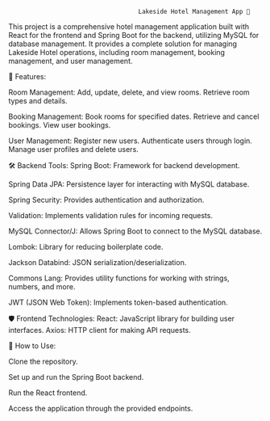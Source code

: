                                         Lakeside Hotel Management App 🏨

This project is a comprehensive hotel management application built with React for the frontend and Spring Boot for the backend, utilizing MySQL for database management. It provides a complete solution for managing Lakeside Hotel operations, including room management, booking management, and user management.


🚀 Features:

Room Management:
Add, update, delete, and view rooms.
Retrieve room types and details.

Booking Management:
Book rooms for specified dates.
Retrieve and cancel bookings.
View user bookings.

User Management:
Register new users.
Authenticate users through login.
Manage user profiles and delete users.

🛠️ Backend Tools:
Spring Boot: Framework for backend development.

Spring Data JPA: Persistence layer for interacting with MySQL database.

Spring Security: Provides authentication and authorization.

Validation: Implements validation rules for incoming requests.

MySQL Connector/J: Allows Spring Boot to connect to the MySQL database.

Lombok: Library for reducing boilerplate code.

Jackson Databind: JSON serialization/deserialization.

Commons Lang: Provides utility functions for working with strings, numbers, and more.

JWT (JSON Web Token): Implements token-based authentication.

🛡️ Frontend Technologies:
React: JavaScript library for building user interfaces.
Axios: HTTP client for making API requests.

📝 How to Use:

Clone the repository.

Set up and run the Spring Boot backend.

Run the React frontend.

Access the application through the provided endpoints.
